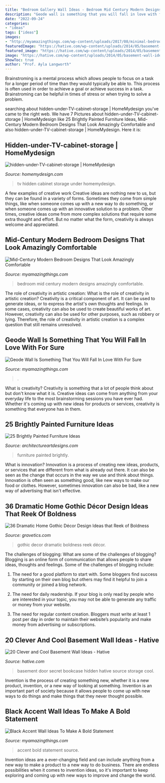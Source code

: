 ```yaml
---
title: "Bedroom Gallery Wall Ideas - Bedroom Mid Century Modern Designs Amazingly Comfortable"
description: "Geode wall is something that you will fall in love with for sure"
date: "2022-09-24"
categories:
- "ideas"
tags: ["ideas"]
images:
- "http://myamazingthings.com/wp-content/uploads/2017/08/minimal-bedroom-5.jpg"
featuredImage: "https://hative.com/wp-content/uploads/2014/05/basement-wall-ideas/2-secret-bookcase-door.jpg"
featured_image: "https://hative.com/wp-content/uploads/2014/05/basement-wall-ideas/2-secret-bookcase-door.jpg"
image: "https://hative.com/wp-content/uploads/2014/05/basement-wall-ideas/2-secret-bookcase-door.jpg"
ShowToc: true
author: "Prof. Ayla Langworth"
---
```



Brainstroming is a mental process which allows people to focus on a task for a longer period of time than they would typically be able to. This process is often used in order to achieve a goal or achieve success in a task. Brainstroming can be helpful in times of stress or when trying to solve a problem.

	

		
searching about hidden-under-TV-cabinet-storage | HomeMydesign you've came to the right web. We have 7 Pictures about hidden-under-TV-cabinet-storage | HomeMydesign like 25 Brightly Painted Furniture Ideas, Mid-Century Modern Bedroom Designs That Look Amazingly Comfortable and also hidden-under-TV-cabinet-storage | HomeMydesign. Here it is:
		
    
## Hidden-under-TV-cabinet-storage | HomeMydesign

<img loading=lazy src="https://homemydesign.com/wp-content/uploads/2016/09/hidden-under-TV-cabinet-storage.jpg" onerror="this.onerror=null;this.src='https://tse1.mm.bing.net/th?id=OIP.zBU4pNHClxBRMYXdK_WLwwHaLH&amp;pid=15.1';" alt="hidden-under-TV-cabinet-storage | HomeMydesign">

_Source: homemydesign.com_

>tv hidden cabinet storage under homemydesign. 

	

A few examples of creative work
Creative ideas are nothing new to us, but they can be found in a variety of forms. Sometimes they come from simple things, like when someone comes up with a new way to do something, or when someone comes up with an innovative solution to a problem. Other times, creative ideas come from more complex solutions that require some extra thought and effort. But no matter what the form, creativity is always welcome and appreciated.

    
## Mid-Century Modern Bedroom Designs That Look Amazingly Comfortable

<img loading=lazy src="http://myamazingthings.com/wp-content/uploads/2017/08/minimal-bedroom-5.jpg" onerror="this.onerror=null;this.src='https://tse1.mm.bing.net/th?id=OIP.cmH5FmwBtd8kTHelubmimgHaLH&amp;pid=15.1';" alt="Mid-Century Modern Bedroom Designs That Look Amazingly Comfortable">

_Source: myamazingthings.com_

>bedroom mid century modern designs amazingly comfortable. 

	

The role of creativity in artistic creation: What is the role of creativity in artistic creation?
Creativity is a critical component of art. It can be used to generate ideas, or to express the artist's own thoughts and feelings. In some cases, creativity can also be used to create beautiful works of art. However, creativity can also be used for other purposes, such as robbery or lying. Therefore, the role of creativity in artistic creation is a complex question that still remains unresolved.

    
## Geode Wall Is Something That You Will Fall In Love With For Sure

<img loading=lazy src="https://myamazingthings.com/wp-content/uploads/2017/05/3-BATH-2.jpg" onerror="this.onerror=null;this.src='https://tse2.mm.bing.net/th?id=OIP.48-oH2Lr23J54KOZKDeiXgHaLH&amp;pid=15.1';" alt="Geode Wall Is Something That You Will Fall In Love With For Sure">

_Source: myamazingthings.com_

>. 

	

What is creativity?
Creativity is something that a lot of people think about but don't know what it is. Creative ideas can come from anything from your everyday life to the most brainstorming sessions you have ever had. Whether it's coming up with new ideas for products or services, creativity is something that everyone has in them.

    
## 25 Brightly Painted Furniture Ideas

<img loading=lazy src="https://www.architectureartdesigns.com/wp-content/uploads/2013/06/253-630x942.jpg" onerror="this.onerror=null;this.src='https://tse3.mm.bing.net/th?id=OIP.sDEQrrEc9YdJ9UsCdI0XQwHaLE&amp;pid=15.1';" alt="25 Brightly Painted Furniture Ideas">

_Source: architectureartdesigns.com_

>furniture painted brightly. 

	

What is innovation?
Innovation is a process of creating new ideas, products, or services that are different from what is already out there. It can also be seen as the change that occurs in the way we use and think about things. Innovation is often seen as something good, like new ways to make our food or clothes. However, sometimes innovation can also be bad, like a new way of advertising that isn't effective.

    
## 36 Dramatic Home Gothic Décor Design Ideas That Reek Of Boldness

<img loading=lazy src="http://www.gravetics.com/wp-content/uploads/2017/08/Gothic-style.jpg" onerror="this.onerror=null;this.src='https://tse2.mm.bing.net/th?id=OIP.x7k0D4j9xF7DmmGLk7yhcgHaLH&amp;pid=15.1';" alt="36 Dramatic Home Gothic Décor Design Ideas that Reek of Boldness">

_Source: gravetics.com_

>gothic decor dramatic boldness reek décor. 

	

The challenges of blogging: What are some of the challenges of blogging?
Blogging is an online form of communication that allows people to share ideas, thoughts and feelings. Some of the challenges of blogging include:
1. The need for a good platform to start with. Some bloggers find success by starting on their own blog but others may find it helpful to join a community or joined a blog network.

2. The need for daily readership. If your blog is only read by people who are interested in your topic, you may not be able to generate any traffic or money from your website.

3. The need for regular content creation. Bloggers must write at least 1 post per day in order to maintain their website’s popularity and make money from advertising or subscriptions.

    
## 20 Clever And Cool Basement Wall Ideas - Hative

<img loading=lazy src="https://hative.com/wp-content/uploads/2014/05/basement-wall-ideas/2-secret-bookcase-door.jpg" onerror="this.onerror=null;this.src='https://tse1.mm.bing.net/th?id=OIP.m3PQnOQWs2APjJCyO4gy5wHaJ4&amp;pid=15.1';" alt="20 Clever and Cool Basement Wall Ideas - Hative">

_Source: hative.com_

>basement door secret bookcase hidden hative source storage cool. 

	

Invention is the process of creating something new, whether it is a new product, invention, or a new way of looking at something. Invention is an important part of society because it allows people to come up with new ways to do things and make things that they never thought possible.

    
## Black Accent Wall Ideas To Make A Bold Statement

<img loading=lazy src="https://myamazingthings.com/wp-content/uploads/2018/02/black-accent-wall-3.jpg" onerror="this.onerror=null;this.src='https://tse1.mm.bing.net/th?id=OIP.e0FLprZHkTWKFTAAMMzjTwHaLH&amp;pid=15.1';" alt="Black Accent Wall Ideas To Make A Bold Statement">

_Source: myamazingthings.com_

>accent bold statement source. 

	

Invention ideas are a ever-changing field and can include anything from a new way to make a product to a new way to do business. There are endless possibilities when it comes to invention ideas, so it's important to keep exploring and coming up with new ways to improve and change the world.

